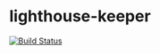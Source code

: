 # lighthouse-keeper

[![Build Status](https://travis-ci.com/IrenJones/lighthouse-keeper.svg?branch=develop)](https://travis-ci.com/github/IrenJones/lighthouse-keeper)